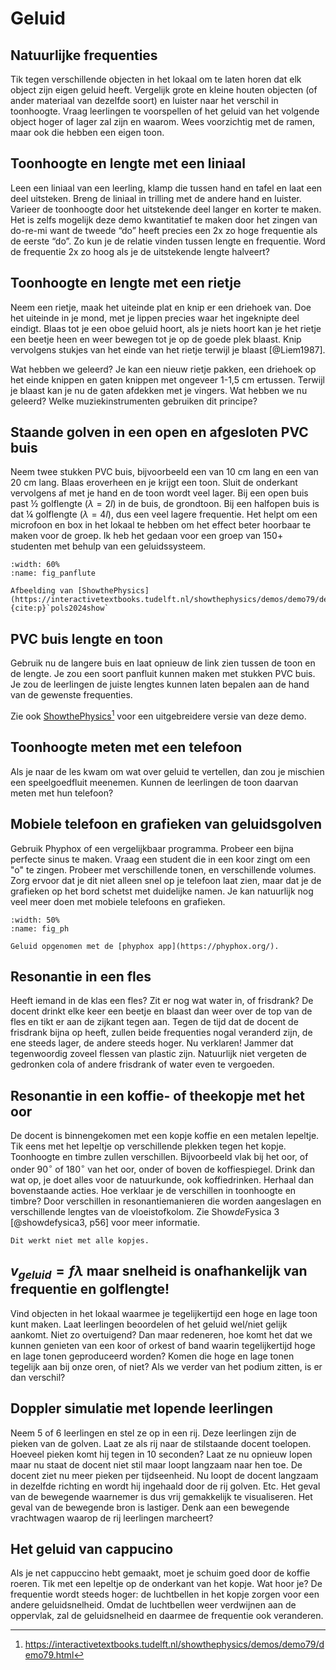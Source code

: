 # Geluid

## Natuurlijke frequenties
Tik tegen verschillende objecten in het lokaal om te laten horen dat elk object zijn eigen geluid heeft. Vergelijk grote en kleine houten objecten (of ander materiaal van dezelfde soort) en luister naar het verschil in toonhoogte. Vraag leerlingen te voorspellen of het geluid van het volgende object hoger of lager zal zijn en waarom. Wees voorzichtig met de ramen, maar ook die hebben een eigen toon. 

## Toonhoogte en lengte met een liniaal
Leen een liniaal van een leerling, klamp die tussen hand en tafel en laat een deel uitsteken. Breng de liniaal in trilling met de andere hand en luister. Varieer de toonhoogte door het uitstekende deel langer en korter te maken. Het is zelfs mogelijk deze demo kwantitatief te maken door het zingen van do-re-mi want de tweede “do” heeft precies een 2x zo hoge frequentie als de eerste “do”. Zo kun je de relatie vinden tussen lengte en frequentie. Word de frequentie 2x zo hoog als je de uitstekende lengte halveert?

## Toonhoogte en lengte met een rietje
Neem een rietje, maak het uiteinde plat en knip er een driehoek van. Doe het uiteinde in je mond, met je lippen precies waar het ingeknipte deel eindigt. Blaas tot je een oboe geluid hoort, als je niets hoort kan je het rietje een beetje heen en weer bewegen tot je op de goede plek blaast. Knip vervolgens stukjes van het einde van het rietje terwijl je blaast [@Liem1987].

Wat hebben we geleerd? Je kan een nieuw rietje pakken, een driehoek op het einde knippen en gaten knippen met ongeveer 1-1,5 cm ertussen. Terwijl je blaast kan je nu de gaten afdekken met je vingers. Wat hebben we nu geleerd? Welke muziekinstrumenten gebruiken dit principe? 

## Staande golven in een open en afgesloten PVC buis
Neem twee stukken PVC buis, bijvoorbeeld een van 10 cm lang en een van 20 cm lang. Blaas eroverheen en je krijgt een toon. Sluit de onderkant vervolgens af met je hand en de toon wordt veel lager. Bij een open buis past ½ golflengte ($\lambda = 2l$) in de buis, de grondtoon. Bij een halfopen buis is dat ¼ golflengte ($\lambda = 4l$), dus een veel lagere frequentie. Het helpt om een microfoon en box in het lokaal te hebben om het effect beter hoorbaar te maken voor de groep. Ik heb het gedaan voor een groep van 150+ studenten met behulp van een geluidssysteem.  

```{figure} ../images/panflute.jpg
:width: 60%
:name: fig_panflute

Afbeelding van [ShowthePhysics](https://interactivetextbooks.tudelft.nl/showthephysics/demos/demo79/demo79.html) {cite:p}`pols2024show`
```
## PVC buis lengte en toon
Gebruik nu de langere buis en laat opnieuw de link zien tussen de toon en de lengte. Je zou een soort panfluit kunnen maken met stukken PVC buis. Je zou de leerlingen de juiste lengtes kunnen laten bepalen aan de hand van de gewenste frequenties. 

Zie ook [ShowthePhysics](https://interactivetextbooks.tudelft.nl/showthephysics/demos/demo79/demo79.html)[^dfsds] voor een uitgebreidere versie van deze demo.
[^dfsds]: https://interactivetextbooks.tudelft.nl/showthephysics/demos/demo79/demo79.html

## Toonhoogte meten met een telefoon
Als je naar de les kwam om wat over geluid te vertellen, dan zou je mischien een speelgoedfluit meenemen. Kunnen de leerlingen de toon daarvan meten met hun telefoon?

## Mobiele telefoon en grafieken van geluidsgolven
Gebruik Phyphox of een vergelijkbaar programma. Probeer een bijna perfecte sinus te maken. Vraag een student die in een koor zingt om een "o" te zingen. Probeer met verschillende tonen, en verschillende volumes. Zorg ervoor dat je dit niet alleen snel op je telefoon laat zien, maar dat je de grafieken op het bord schetst met duidelijke namen. Je kan natuurlijk nog veel meer doen met mobiele telefoons en grafieken. 

```{figure} ../images/phyphox_sound.*
:width: 50%
:name: fig_ph

Geluid opgenomen met de [phyphox app](https://phyphox.org/).
```

## Resonantie in een fles 
Heeft iemand in de klas een fles? Zit er nog wat water in, of frisdrank? De docent drinkt elke keer een beetje en blaast dan weer over de top van de fles en tikt er aan de zijkant tegen aan. Tegen de tijd dat de docent de frisdrank bijna op heeft, zullen beide frequenties nogal veranderd zijn, de ene steeds lager, de andere steeds hoger. Nu verklaren! Jammer dat tegenwoordig zoveel flessen van plastic zijn. Natuurlijk niet vergeten de gedronken cola of andere frisdrank of water even te vergoeden.

## Resonantie in een koffie- of theekopje met het oor
De docent is binnengekomen met een kopje koffie en een metalen lepeltje. Tik eens met het lepeltje op verschillende plekken tegen het kopje. Toonhoogte en timbre zullen verschillen. Bijvoorbeeld vlak bij het oor, of onder 90$^{\circ}$  of 180$^{\circ}$ van het oor, onder of boven de koffiespiegel. Drink dan wat op, je doet alles voor de natuurkunde, ook koffiedrinken. Herhaal dan bovenstaande acties. Hoe verklaar je de verschillen in toonhoogte en timbre? Door verschillen in resonantiemanieren die worden aangeslagen en verschillende lengtes van de vloeistofkolom. Zie Show*de*Fysica 3 [@showdefysica3, p56] voor meer informatie. 

```{warning}
Dit werkt niet met alle kopjes.
```

## $v_{geluid} = f λ$ maar snelheid is onafhankelijk van frequentie en golflengte! 
Vind objecten in het lokaal waarmee je tegelijkertijd een hoge en lage toon kunt maken. Laat leerlingen beoordelen of het geluid wel/niet gelijk aankomt. Niet zo overtuigend? Dan maar redeneren, hoe komt het dat we kunnen genieten van een koor of orkest of band waarin tegelijkertijd hoge en lage tonen geproduceerd worden? Komen die hoge en lage tonen tegelijk aan bij onze oren, of niet? Als we verder van het podium zitten, is er dan verschil? 

## Doppler simulatie met lopende leerlingen
Neem 5 of 6 leerlingen en stel ze op in een rij. Deze leerlingen zijn de pieken van de golven. Laat ze als rij naar de stilstaande docent toelopen. Hoeveel pieken komt hij tegen in 10 seconden? Laat ze nu opnieuw lopen maar nu staat de docent niet stil maar loopt langzaam naar hen toe. De docent ziet nu meer pieken per tijdseenheid. Nu loopt de docent langzaam in dezelfde richting en wordt hij ingehaald door de rij golven. Etc.   Het geval van de bewegende waarnemer is dus vrij gemakkelijk te visualiseren. Het geval van de bewegende bron is lastiger. Denk aan een bewegende vrachtwagen waarop de rij leerlingen marcheert? 

## Het geluid van cappucino
Als je net cappuccino hebt gemaakt, moet je schuim goed door de koffie roeren. Tik met een lepeltje op de onderkant van het kopje. Wat hoor je? De frequentie wordt steeds hoger: de luchtbellen in het kopje zorgen voor een andere geluidsnelheid. Omdat de luchtbellen weer verdwijnen aan de oppervlak, zal de geluidsnelheid en daarmee de frequentie ook veranderen.